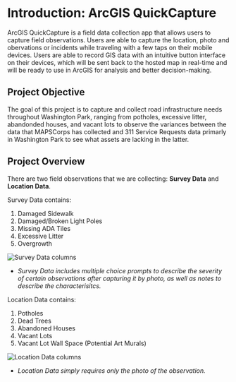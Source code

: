 # Introduction: ArcGIS QuickCapture 
ArcGIS QuickCapture is a field data collection app that allows users to capture field observations. Users are able to capture the location, photo and obervations or incidents while traveling with a few taps on their mobile devices. Users are able to record GIS data with an intuitive button interface on their devices, which will be sent back to the hosted map in real-time and will be ready to use in ArcGIS for analysis and better decision-making.

## Project Objective 
 The goal of this project is to capture and collect road infrastructure needs throughout Washington Park, ranging from potholes, excessive litter, abandonded houses, and vacant lots to observe the variances between the data that MAPSCorps has collected and 311 Service Requests data primarly in Washington Park to see what assets are lacking in the latter.

## Project Overview
There are two field observations that we are collecting: **Survey Data** and **Location Data**. 

Survey Data contains:
1. Damaged Sidewalk
2. Damaged/Broken Light Poles
3. Missing ADA Tiles
4. Excessive Litter
5. Overgrowth 

![Survey Data columns](https://lh3.googleusercontent.com/UuOapAOSnMylMQMv6184T1KOAWHiGNvJidtaO4e65hvVrWO3Wd7JDsmqXKNFENQihz9FeqoZ5wtDKfJShqSW4rKg7QJJssVot2GhkPpwYAAhmhDaZuXS7Ttoj5Ccjq5f1bwAyCoJt_PO0ACmvP-Fx7fHGHvRDyxPJx6AnJpabUHrqLQo4eXSTMhNqqHJeHWKyucwgewC9mJ07hhNvjxxTlLpCwd8BFZuIBNWi5lDNgR3tI4hJQETNWlQGj_hWhtfNNlyW3HG_FcUcw_wOj59zpEqE49rPNlkrDmL5I87udcQt9yXBkVprve7ZbxcZSExTp8huV4staL4wsSSLVEI16N1RQxVEsxmfKQcme4KqssN9sBRXlOeAI2sF17barqbSBbdJcCvSkZq_CQC9Yzsgcam4o1vfZ11Ynp-zOcPF8cXG2PUyPpNCSyngk9qQtBqVAgPDLw1PJ8733VwBrdED7OGtahuIicFdVfuAUj-WaFTqb9K25z5xbH6gwuwmld7eC2UhMKou0CkPqtOabt31plfcRhZyyPeNFgA8en-jQj426Ah-99FA_9UGren0WQLm5Ah1-H-ySKbrqSj8NDoUcE6xgfDCW0_zMibvWIZbcI4ym4ASp1qVIV_7Jvs4YoTS2rnY7yCSIS7iNyNBm2Sywux761DAedS8focPlZ3bKO6wlZnVbYXbqZ91mSimgN_oBOcAcKQiNyrsNPA3v9fKsB39V0XywrQxyGPHLOzqPyTp2LuSpj12NiQuIuYXovDpZaMZubyZbPzBYyopga5g9K6hCByOkzSXmet1nfLFazuwIW8-2HbbY8-Ki-X4Uf4MXDNZnXCXfJORhmMQlWBZY4lonifs3T510NetWELpp_wD26v_DGTeRU1YOQ6wEhr4Du6jb3rU1bNjCDG4KAdj1pDdUQ4EU-s71UkrIzAhiSXe7bE=w959-h634-no?authuser=0 "Survey Data")
- *Survey Data includes multiple choice prompts to describe the severity of certain observations after capturing it by photo, as well as notes to describe the characterisitcs.*

Location Data contains:
1. Potholes
2. Dead Trees
3. Abandoned Houses 
4. Vacant Lots
5. Vacant Lot Wall Space (Potential Art Murals)

![Location Data columns](https://lh3.googleusercontent.com/ty6H2w7AlnQijxL1utMGCyGTSzUIgxSDtai_vwXVifNVKyR4VKpx7Ou2z7wmSwNdvoWOjNHnyQ8HQ1QVn7-CR5EkVcoxNjKX91JwyzX_vUsPTNQTsDMMhUlmgYHCFHMkJ043LgLtCQ6rgphRe-t12T98DmX3jbKzrYiXfgHkOmEcxMFP5UZK-_4W-GYzcSYCMhQPUlKA_CJrxuktC_gzmbBcFgL1XdEtAfhhSUCrlj5Jgle8oUTuXOWz1XUTIGx4pWrLl1ddAT1a-6kTL3Ctb_H2MjBqwebs6uyuzj1oJfCJLGV4xba8Rftmm0UfQpbLaJmOK8U8iXybKATn2_pKdpEJP_FVLeoJLDHw8bQICqsmAiX86XC_FqPv_tZoD0bTDkFqvGF_2-jJhjXN4hWu7I3r-3nF5ItKa56OwFiWf-4bqW-9ktwjCgckI5XXHDaIh_BS_uRzL1Pz93-PwWKdgL02R2b8qvwwIRdJCd37GT1BY_P1BICeWr1mzjc_g4DXVBLwQKj4xXW5zLozVK62o6dA-9wqcIktg5xgz1xHBHGhDujMmd53DWZs6ccGotYCujPXv_Q-qfbHFdTMD2Rql0iGtL2sU1H6w1SuTL2CwUyy8fN2sE7TCRzrR8lyPuTSo1kUB94pnf8vYbnn_wV1_wPxKUX6n-ltz-2Z4aO4_O8t00x0ystkIwuV0_n4CISCQSl4T1SDUHs3jy6hOQ4-iW-eAb7g36PXtqUsfhfnwtvPQEw2yJahowCcj_0MCLacSdTc3mi7zsVKEYNckPSVBi6VEXyQwlKsYxMqoxwbVmhcyi52ssmHA3_XoXO_QUpuKcOtnWjq2aIxSdz5jcP86rxY0ZjVSOZVBvopbSMrKI7txPnw6fcp2voYB9jc0hZfysbWU8MKq50N4en4MAAWSCcEn9Hj58EPxXFd2f8R0Jg17fJy=w957-h582-no?authuser=0 "Location Data")
- *Location Data simply requires only the photo of the observation.*

